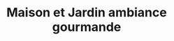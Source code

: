 ---
title: "Maison et Jardin ambiance gourmande"
url: /sauviat-sur-vige/maison-et-jardin-ambiance-gourmande/
shop: commodité
---